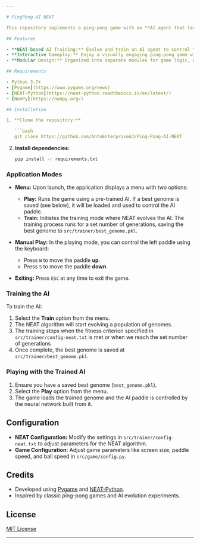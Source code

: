 ```yaml
---

# PingPong AI NEAT

This repository implements a ping-pong game with an **AI agent that learns to play using the NEAT (NeuroEvolution of Augmenting Topologies) algorithm**. Built with Python, Pygame, and NEAT-Python, the project provides both a training mode—where the AI evolves through gameplay—and a play mode, where you can play with the trained AI.

## Features

- **NEAT-based AI Training:** Evolve and train an AI agent to control the paddle by rewarding successful paddle-ball interactions.
- **Interactive Gameplay:** Enjoy a visually engaging ping-pong game with both AI and manual control options.
- **Modular Design:** Organized into separate modules for game logic, AI training, and user interface.

## Requirements

- Python 3.7+
- [Pygame](https://www.pygame.org/news)
- [NEAT-Python](https://neat-python.readthedocs.io/en/latest/)
- [NumPy](https://numpy.org/)

## Installation

1. **Clone the repository:**

   ```bash
   git clone https://github.com/AntoEnterpriseAJ/Ping-Pong-AI-NEAT
   ```

2. **Install dependencies:**

   ```bash
   pip install -r requirements.txt
   ```

### Application Modes

- **Menu:** Upon launch, the application displays a menu with two options:
  - **Play:** Runs the game using a pre-trained AI. If a best genome is saved (see below), it will be loaded and used to control the AI paddle.
  - **Train:** Initiates the training mode where NEAT evolves the AI. The training process runs for a set number of generations, saving the best genome to `src/trainer/best_genome.pkl`.

- **Manual Play:** In the playing mode, you can control the left paddle using the keyboard:
  - Press `W` to move the paddle **up**.
  - Press `S` to move the paddle **down**.

- **Exiting:** Press `ESC` at any time to exit the game.

### Training the AI

To train the AI:

1. Select the **Train** option from the menu.
2. The NEAT algorithm will start evolving a population of genomes.
3. The training stops when the fitness criterion specified in `src/trainer/config-neat.txt` is met or when we reach the set number of generations
4. Once complete, the best genome is saved at `src/trainer/best_genome.pkl`.

### Playing with the Trained AI

1. Ensure you have a saved best genome (`best_genome.pkl`).
2. Select the **Play** option from the menu.
3. The game loads the trained genome and the AI paddle is controlled by the neural network built from it.

## Configuration

- **NEAT Configuration:** Modify the settings in `src/trainer/config-neat.txt` to adjust parameters for the NEAT algorithm.
- **Game Configuration:** Adjust game parameters like screen size, paddle speed, and ball speed in `src/game/config.py`.

## Credits

- Developed using [Pygame](https://www.pygame.org) and [NEAT-Python](https://neat-python.readthedocs.io).
- Inspired by classic ping-pong games and AI evolution experiments.

## License

[MIT License](LICENSE)

---
```

